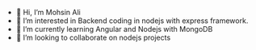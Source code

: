 - 👋 Hi, I’m Mohsin Ali
- 👀 I’m interested in Backend coding in nodejs with express framework.
- 🌱 I’m currently learning Angular and Nodejs with MongoDB
- 💞️ I’m looking to collaborate on nodejs projects

<!---
onelifeodyssey/onelifeodyssey is a ✨ special ✨ repository because its `README.md` (this file) appears on your GitHub profile.
You can click the Preview link to take a look at your changes.
--->
